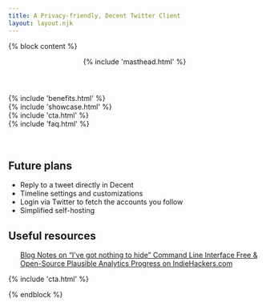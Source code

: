 ```yaml
---
title: A Privacy-friendly, Decent Twitter Client
layout: layout.njk
---
```


{% block content %}
<!-- Masthead -->
<header class="masthead text-center">
  {% include 'masthead.html' %}
</header>

<section id="benefits" class="features-icons my-5">
  {% include 'benefits.html' %}
</section>

<section class="showcase py-5 mt-5">
  {% include 'showcase.html' %}
</section>

<section id="cta" class="container text-center mt-5 py-5">
  {% include 'cta.html' %}
</section>

<section id="faq" class=" mt-5 py-5">
  {% include 'faq.html' %}
</section>

<!--
<section class="container mt-5">
  {% include 'testimonials.html' %}
</section>
-->

<section class="mt-5">
  <br>
  <br>
  <div class="container">
    <div class="row mt-5">
      <div class="col-md-6">
        <h1 class="title">Future plans</h1>
        <ul class="list-group list-group-flush mt-3 py-3">
          <li class="list-group-item py-3">
            Reply to a tweet directly in Decent
          </li>
          <li class="list-group-item py-3">
            Timeline settings and customizations
          </li>
          <li class="list-group-item py-3">
            Login via Twitter to fetch the accounts you follow
          </li>
          <li class="list-group-item py-3">
            Simplified self-hosting
          </li>
        </ul>
      </div>
      <div class="col-md-6">
        <h1 class="title">Useful resources</h1>
        <ul class="list-group list-group-flush mt-3 py-3">
          <a href="/blog/" class="list-group-item list-group-item-action py-3">
            Blog
          </a>
          <a href="/blog/2020-10-02-Notes-on-I-have-got-nothing-to-hide/" class="list-group-item list-group-item-action py-3">
            Notes on “I've got nothing to hide”
          </a>
          <a href="/cli/" class="list-group-item list-group-item-action py-3">
            Command Line Interface
          </a>
          <a href="/open-source/" class="list-group-item list-group-item-action py-3">
            Free & Open-Source
          </a>
          <a target="_blank" href="https://plausible.io/decent.social" class="list-group-item list-group-item-action py-3">
            Plausible Analytics
          </a>
          <a target="_blank" href="https://www.indiehackers.com/product/decent-social" class="list-group-item list-group-item-action py-3">
            Progress on IndieHackers.com
          </a>
        </ul>
      </div>
    </div>
  </div>
</section>

<section id="cta-end" class="container text-center mt-5 py-5">
  {% include 'cta.html' %}
</section>

{% endblock %}